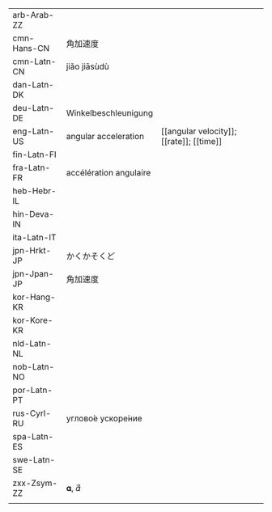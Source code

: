 | | | |
|-|-|-|
| arb-Arab-ZZ |  |  |
| cmn-Hans-CN | 角加速度 |  |
| cmn-Latn-CN | jiǎo jiāsùdù |  |
| dan-Latn-DK |  |  |
| deu-Latn-DE | Winkelbeschleunigung |  |
| eng-Latn-US | angular acceleration | [[angular velocity]]; [[rate]]; [[time]] |
| fin-Latn-FI |  |  |
| fra-Latn-FR | accélération angulaire |  |
| heb-Hebr-IL |  |  |
| hin-Deva-IN |  |  |
| ita-Latn-IT |  |  |
| jpn-Hrkt-JP | かくかそくど |  |
| jpn-Jpan-JP | 角加速度 |  |
| kor-Hang-KR |  |  |
| kor-Kore-KR |  |  |
| nld-Latn-NL |  |  |
| nob-Latn-NO |  |  |
| por-Latn-PT |  |  |
| rus-Cyrl-RU | углово́е ускоре́ние |  |
| spa-Latn-ES |  |  |
| swe-Latn-SE |  |  |
| zxx-Zsym-ZZ | 𝛂, 𝛼⃗ |  |
|  |  |  |